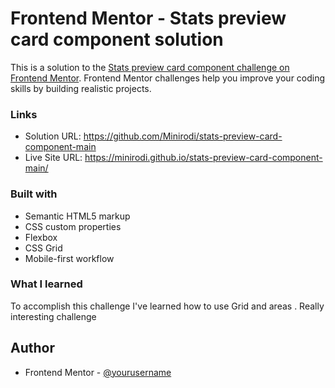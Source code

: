 # Frontend Mentor - Stats preview card component solution

This is a solution to the [Stats preview card component challenge on Frontend Mentor](https://www.frontendmentor.io/challenges/stats-preview-card-component-8JqbgoU62). Frontend Mentor challenges help you improve your coding skills by building realistic projects. 
### Links

- Solution URL: https://github.com/Minirodi/stats-preview-card-component-main
- Live Site URL: https://minirodi.github.io/stats-preview-card-component-main/



### Built with

- Semantic HTML5 markup
- CSS custom properties
- Flexbox
- CSS Grid
- Mobile-first workflow




### What I learned


To accomplish this challenge I've learned how to use Grid and areas . 
Really interesting challenge




## Author


- Frontend Mentor - [@yourusername](https://www.frontendmentor.io/profile/Minirodi)


